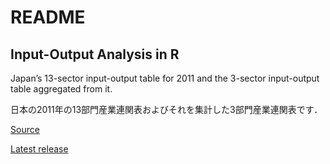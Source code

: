 README
================

## Input-Output Analysis in R

Japan’s 13-sector input-output table for 2011 and the 3-sector
input-output table aggregated from it.

日本の2011年の13部門産業連関表およびそれを集計した3部門産業連関表です．

[Source](https://www.e-stat.go.jp/dbview?sid=0003119272)

[Latest
release](https://github.com/UchidaMizuki/blog-ioanalysis-in-r/releases/tag/v1.0.0)
